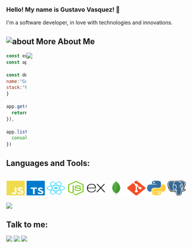 ### Hello! My name is Gustavo Vasquez! 👋

I'm a software developer, in love with technologies and innovations.

## <img width="45" alt="about" src="https://raw.github.com/elizarov/elizarov/master/about.png"> More About Me

<img align="right" width="450" src="https://i2.wp.com/allhtaccess.info/wp-content/uploads/2018/03/programming.gif?fit=1281%2C716&ssl=1" />

```javascript
const express = require('express')
const app = express()

const developer = {
name:"Gustavo",
stack:"Front End Developer"
}

app.get('/', (req, res) =>{
  return res.send(developer)
}),

app.listen(3000, () =>{
  console.log("Server is running on port 3000 🚀")
})
```

## **Languages and Tools:**  

<div style="display: inline_block"><br>
  <img src="https://github.com/tafuso/tafuso/blob/main/icons/javascript-plain.svg" width="50" height="40" align="center"/>
  <img src="https://github.com/tafuso/tafuso/blob/main/icons/typescript-original.svg" width="50" height="40" align="center"/>
  <img src="https://github.com/tafuso/tafuso/blob/main/icons/react-original.svg" width="50" height="40" align="center"/>
  <img src="https://github.com/tafuso/tafuso/blob/main/icons/nodejs-original.svg" width="50" height="40" align="center"/>
  <img src="https://github.com/tafuso/tafuso/blob/main/icons/express-original.svg" width="50" height="40" align="center"/>
  <img src="https://github.com/tafuso/tafuso/blob/main/icons/mongodb-original.svg" width="50" height="40" align="center"/>
  <img src="https://github.com/tafuso/tafuso/blob/main/icons/git-plain.svg" width="50" height="40" align="center"/>
  <img src="https://github.com/tafuso/tafuso/blob/main/icons/python-icon.svg" width="50" height="40" align="center"/>
  <img src="https://github.com/tafuso/tafuso/blob/main/icons/postgresql-icon.svg" width="50" height="40" align="center"/>  


</div><br>


  <img align="center" src="https://github-readme-stats.vercel.app/api/top-langs/?username=tafuso&theme=dracula&hide_langs_below=1" />


## **Talk to me:**

<p align="left">
  <a target="_blank" href="https://www.linkedin.com/in/devgustavovasquez/" alt="Linkedin">
  <img src="https://img.shields.io/badge/-LinkedIn-%230077B5?style=for-the-badge&logo=linkedin&logoColor=white" target="_blank"></a> 

  <a target="_blank" href="https://www.instagram.com/vasquez.gustavoo/" alt="Instagram">
  <img src="https://img.shields.io/badge/-Instagram-%23E4405F?style=for-the-badge&logo=instagram&logoColor=white" target="_blank"></a>
 
   <a target="_blank" href="mailto:gustavovasquez2002@gmail.com" alt="Gmail">
  <img src="https://img.shields.io/badge/Gmail-D14836?style=for-the-badge&logo=gmail&logoColor=white"</a>
</p>
<br>

